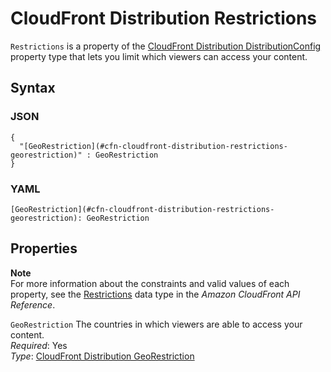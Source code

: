 # CloudFront Distribution Restrictions<a name="aws-properties-cloudfront-distribution-restrictions"></a>

`Restrictions` is a property of the [CloudFront Distribution DistributionConfig](aws-properties-cloudfront-distribution-distributionconfig.md) property type that lets you limit which viewers can access your content\.

## Syntax<a name="w13ab1c21c10c60c14c74b5"></a>

### JSON<a name="aws-properties-cloudfront-distribution-restrictions-syntax.json"></a>

```
{
  "[GeoRestriction](#cfn-cloudfront-distribution-restrictions-georestriction)" : GeoRestriction
}
```

### YAML<a name="aws-properties-cloudfront-distribution-restrictions-syntax.yaml"></a>

```
[GeoRestriction](#cfn-cloudfront-distribution-restrictions-georestriction): GeoRestriction
```

## Properties<a name="w13ab1c21c10c60c14c74b7"></a>

**Note**  
For more information about the constraints and valid values of each property, see the [Restrictions](https://docs.aws.amazon.com/cloudfront/latest/APIReference/API_Restrictions.html) data type in the *Amazon CloudFront API Reference*\.

`GeoRestriction`  <a name="cfn-cloudfront-distribution-restrictions-georestriction"></a>
The countries in which viewers are able to access your content\.  
*Required*: Yes  
*Type*: [CloudFront Distribution GeoRestriction](aws-properties-cloudfront-distribution-georestriction.md)